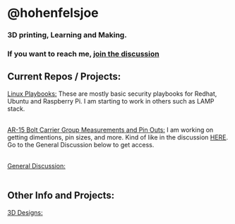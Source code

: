 # @hohenfelsjoe
### 3D printing, Learning and Making.


### If you want to reach me, [join the discussion](https://github.com/hohenfelsjoe/Comms/discussions/1)


## Current Repos / Projects:

[Linux Playbooks:](https://github.com/hohenfelsjoe/Playbooks)
These are mostly basic security playbooks for Redhat, Ubuntu and Raspberry Pi. I am starting to work in others such as LAMP stack.
<br></br>

[AR-15 Bolt Carrier Group Measurements and Pin Outs:](https://github.com/hohenfelsjoe/BCG_Measurements "Join the Discussion below if you want access") I am working on getting dimentions, pin sizes, and more. Kind of like in the discussion [HERE](https://www.m4carbine.net/showthread.php?233058-School-of-the-American-Rifle). Go to the General Discussion below to get access.
<br></br>

[General Discussion:](https://github.com/hohenfelsjoe/Comms/discussions/3)
<br></br>

## Other Info and Projects:

[3D Designs:](https://www.thingiverse.com/hohenfelsjoe/designs) 


<!---
hohenfelsjoe/hohenfelsjoe is a ✨ special ✨ repository because its `README.md` (this file) appears on your GitHub profile.
You can click the Preview link to take a look at your changes.
--->
